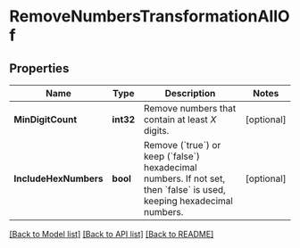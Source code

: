 # RemoveNumbersTransformationAllOf

## Properties

Name | Type | Description | Notes
------------ | ------------- | ------------- | -------------
**MinDigitCount** | **int32** | Remove numbers that contain at least *X* digits. | [optional] 
**IncludeHexNumbers** | **bool** | Remove (&#x60;true&#x60;) or keep (&#x60;false&#x60;) hexadecimal numbers.    If not set, then &#x60;false&#x60; is used, keeping hexadecimal numbers. | [optional] 

[[Back to Model list]](../README.md#documentation-for-models) [[Back to API list]](../README.md#documentation-for-api-endpoints) [[Back to README]](../README.md)


